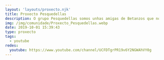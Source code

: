 ```yaml
---
layout: 'layouts/proxecto.njk'
title: Proxecto Pesquedellas
description: O grupo Pesquedellas somos unhas amigas de Betanzos que nos unimos porque queríamos saber máis sobre o folclore, formando un proxecto no que a través de entrevistas a persoeiros deste mundo imos respostando ás nosas inquedanzas e compartindo pequenas reflexións nas redes sociais para aqueles que teñan intereses parecidos ó noso.
img: /img/comunidade/Proxecto_Pesquedellas.webp
date: 2019-10-01 15:39:43
type: proxecto
tags:
  - youtube
redes:
  youtube: https://www.youtube.com/channel/UCFDTgrPR19v6Y2NGWAhVY0g
---
```

